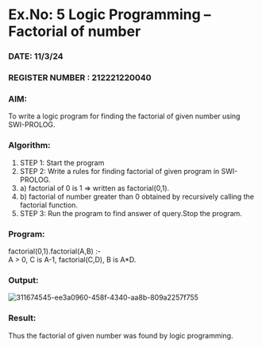 # Ex.No: 5   Logic Programming – Factorial of number   
### DATE:  11/3/24                                                                          
### REGISTER NUMBER : 212221220040
### AIM: 
To  write  a logic program for finding the factorial of given number using SWI-PROLOG. 
### Algorithm:
1. STEP 1: Start the program
2. STEP 2:  Write a rules for finding factorial of given program in SWI-PROLOG.
3.   a)	factorial of 0 is 1 => written as factorial(0,1).
4.   b)	factorial of number greater than 0 obtained by recursively calling the factorial    function.
5. STEP 3: Run the program  to find answer of  query.Stop the program.
### Program:
factorial(0,1).factorial(A,B) :-  
           A > 0, 
           C is A-1,
           factorial(C,D),
           B is A*D.
### Output:
![311674545-ee3a0960-458f-4340-aa8b-809a2257f755](https://github.com/PREETHI-B0/AI_Lab_2023-24/assets/136311079/5573c7ea-50a5-4197-83dd-ccd990cd546c)
### Result:
Thus the factorial of given number was found by logic programming. 
